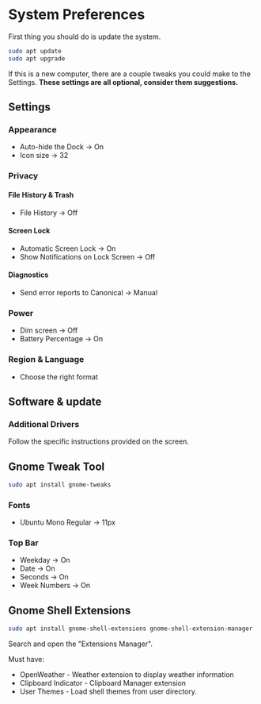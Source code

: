 # System Preferences

First thing you should do is update the system.

```bash
sudo apt update
sudo apt upgrade
```

If this is a new computer, there are a couple tweaks you could make to the
Settings. **These settings are all optional, consider them suggestions.**

## Settings

### Appearance

* Auto-hide the Dock -> On
* Icon size -> 32

### Privacy

#### File History & Trash

* File History -> Off

#### Screen Lock

* Automatic Screen Lock -> On
* Show Notifications on Lock Screen -> Off

#### Diagnostics

* Send error reports to Canonical -> Manual

### Power

* Dim screen -> Off
* Battery Percentage -> On

### Region & Language

* Choose the right format

## Software & update

### Additional Drivers

Follow the specific instructions provided on the screen.

## Gnome Tweak Tool

```bash
sudo apt install gnome-tweaks
```

### Fonts

* Ubuntu Mono Regular -> 11px

### Top Bar

* Weekday -> On
* Date -> On
* Seconds -> On
* Week Numbers -> On

## Gnome Shell Extensions

```bash
sudo apt install gnome-shell-extensions gnome-shell-extension-manager
```

Search and open the "Extensions Manager".

Must have:

* OpenWeather - Weather extension to display weather information
* Clipboard Indicator - Clipboard Manager extension
* User Themes - Load shell themes from user directory.
